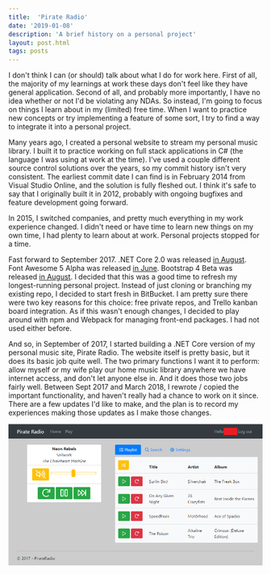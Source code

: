 ```yaml
---
title:  'Pirate Radio'
date: '2019-01-08'
description: 'A brief history on a personal project'
layout: post.html
tags: posts
---
```


I don't think I can (or should) talk about what I do for work here. First of all, the majority of my learnings at work these days don't feel like they have general application. Second of all, and probably more importantly, I have no idea whether or not I'd be violating any NDAs. So instead, I'm going to focus on things I learn about in my (limited) free time. When I want to practice new concepts or try implementing a feature of some sort, I try to find a way to integrate it into a personal project.

Many years ago, I created a personal website to stream my personal music library. I built it to practice working on full stack applications in C# (the language I was using at work at the time). I've used a couple different source control solutions over the years, so my commit history isn't very consistent. The earliest commit date I can find is in February 2014 from Visual Studio Online, and the solution is fully fleshed out. I think it's safe to say that I originally built it in 2012, probably with ongoing bugfixes and feature development going forward.

In 2015, I switched companies, and pretty much everything in my work experience changed. I didn't need or have time to learn new things on my own time, I had plenty to learn about at work. Personal projects stopped for a time.

Fast forward to September 2017. .NET Core 2.0 was released [in August](https://blogs.msdn.microsoft.com/dotnet/2017/08/14/announcing-net-core-2-0/). Font Awesome 5 Alpha was released [in June](https://www.kickstarter.com/projects/232193852/font-awesome-5/posts/1919869). Bootstrap 4 Beta was released [in August](https://blog.getbootstrap.com/2017/08/10/bootstrap-4-beta/). I decided that this was a good time to refresh my longest-running personal project. Instead of just cloning or branching my existing repo, I decided to start fresh in BitBucket. I am pretty sure there were two key reasons for this choice: free private repos, and Trello kanban board integration. As if this wasn't enough changes, I decided to play around with npm and Webpack for managing front-end packages. I had not used either before.

And so, in September of 2017, I started building a .NET Core version of my personal music site, Pirate Radio. The website itself is pretty basic, but it does its basic job quite well. The two primary functions I want it to perform: allow myself or my wife play our home music library anywhere we have internet access, and don't let anyone else in. And it does those two jobs fairly well. Between Sept 2017 and March 2018, I rewrote / copied the important functionality, and haven't really had a chance to work on it since. There are a few updates I'd like to make, and the plan is to record my experiences making those updates as I make those changes.

<img src="pirate-radio.png" alt="Pirate Radio Screenshot">